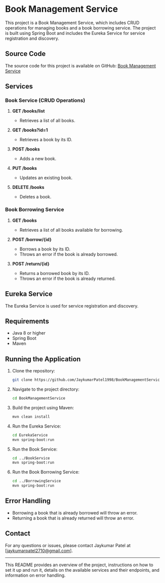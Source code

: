 
# Book Management Service

This project is a Book Management Service, which includes CRUD operations for managing books and a book borrowing service. The project is built using Spring Boot and includes the Eureka Service for service registration and discovery.

## Source Code

The source code for this project is available on GitHub: [Book Management Service](https://github.com/JaykumarPatel1998/BookManagementService)

## Services

### Book Service (CRUD Operations)

1. **GET /books/list**
   - Retrieves a list of all books.

2. **GET /books?id=1**
   - Retrieves a book by its ID.

3. **POST /books**
   - Adds a new book.

4. **PUT /books**
   - Updates an existing book.

5. **DELETE /books**
   - Deletes a book.

### Book Borrowing Service

1. **GET /books**
   - Retrieves a list of all books available for borrowing.

2. **POST /borrow/{id}**
   - Borrows a book by its ID.
   - Throws an error if the book is already borrowed.

3. **POST /return/{id}**
   - Returns a borrowed book by its ID.
   - Throws an error if the book is already returned.

## Eureka Service

The Eureka Service is used for service registration and discovery.

## Requirements

- Java 8 or higher
- Spring Boot
- Maven

## Running the Application

1. Clone the repository:
   ```bash
   git clone https://github.com/JaykumarPatel1998/BookManagementService.git
   ```
2. Navigate to the project directory:
   ```bash
   cd BookManagementService
   ```
3. Build the project using Maven:
   ```bash
   mvn clean install
   ```
4. Run the Eureka Service:
   ```bash
   cd EurekaService
   mvn spring-boot:run
   ```
5. Run the Book Service:
   ```bash
   cd ../BookService
   mvn spring-boot:run
   ```
6. Run the Book Borrowing Service:
   ```bash
   cd ../BorrowingService
   mvn spring-boot:run
   ```

## Error Handling

- Borrowing a book that is already borrowed will throw an error.
- Returning a book that is already returned will throw an error.

## Contact

For any questions or issues, please contact Jaykumar Patel at [jaykumarpatel2710@gmail.com].

---

This README provides an overview of the project, instructions on how to set it up and run it, details on the available services and their endpoints, and information on error handling.
